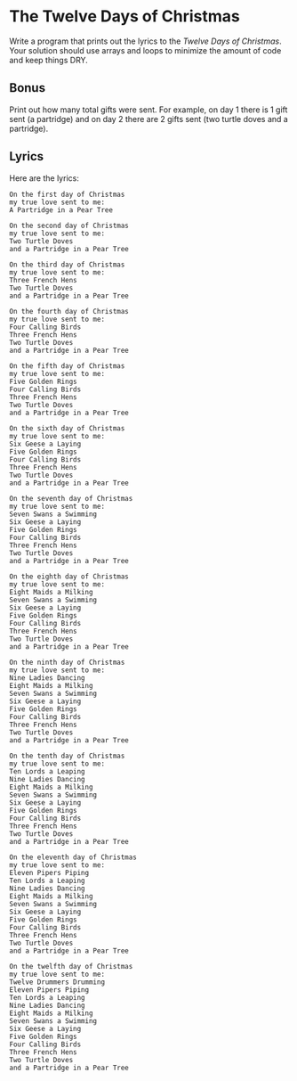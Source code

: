 # The Twelve Days of Christmas

Write a program that prints out the lyrics to the *Twelve Days of Christmas*.
Your solution should use arrays and loops to minimize the amount of code and keep things DRY.

## Bonus

Print out how many total gifts were sent. For example, on day 1 there is 1 gift sent (a partridge) and on day 2 there are 2 gifts sent (two turtle doves and a partridge).

## Lyrics

Here are the lyrics:

```
On the first day of Christmas
my true love sent to me:
A Partridge in a Pear Tree

On the second day of Christmas
my true love sent to me:
Two Turtle Doves
and a Partridge in a Pear Tree

On the third day of Christmas
my true love sent to me:
Three French Hens
Two Turtle Doves
and a Partridge in a Pear Tree

On the fourth day of Christmas
my true love sent to me:
Four Calling Birds
Three French Hens
Two Turtle Doves
and a Partridge in a Pear Tree

On the fifth day of Christmas
my true love sent to me:
Five Golden Rings
Four Calling Birds
Three French Hens
Two Turtle Doves
and a Partridge in a Pear Tree

On the sixth day of Christmas
my true love sent to me:
Six Geese a Laying
Five Golden Rings
Four Calling Birds
Three French Hens
Two Turtle Doves
and a Partridge in a Pear Tree

On the seventh day of Christmas
my true love sent to me:
Seven Swans a Swimming
Six Geese a Laying
Five Golden Rings
Four Calling Birds
Three French Hens
Two Turtle Doves
and a Partridge in a Pear Tree

On the eighth day of Christmas
my true love sent to me:
Eight Maids a Milking
Seven Swans a Swimming
Six Geese a Laying
Five Golden Rings
Four Calling Birds
Three French Hens
Two Turtle Doves
and a Partridge in a Pear Tree

On the ninth day of Christmas
my true love sent to me:
Nine Ladies Dancing
Eight Maids a Milking
Seven Swans a Swimming
Six Geese a Laying
Five Golden Rings
Four Calling Birds
Three French Hens
Two Turtle Doves
and a Partridge in a Pear Tree

On the tenth day of Christmas
my true love sent to me:
Ten Lords a Leaping
Nine Ladies Dancing
Eight Maids a Milking
Seven Swans a Swimming
Six Geese a Laying
Five Golden Rings
Four Calling Birds
Three French Hens
Two Turtle Doves
and a Partridge in a Pear Tree

On the eleventh day of Christmas
my true love sent to me:
Eleven Pipers Piping
Ten Lords a Leaping
Nine Ladies Dancing
Eight Maids a Milking
Seven Swans a Swimming
Six Geese a Laying
Five Golden Rings
Four Calling Birds
Three French Hens
Two Turtle Doves
and a Partridge in a Pear Tree

On the twelfth day of Christmas
my true love sent to me:
Twelve Drummers Drumming
Eleven Pipers Piping
Ten Lords a Leaping
Nine Ladies Dancing
Eight Maids a Milking
Seven Swans a Swimming
Six Geese a Laying
Five Golden Rings
Four Calling Birds
Three French Hens
Two Turtle Doves
and a Partridge in a Pear Tree
```
